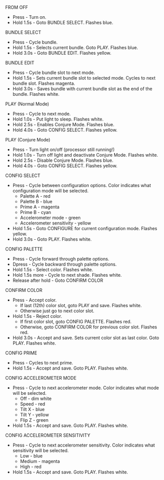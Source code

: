 FROM OFF
* Press - Turn on.
* Hold 1.5s - Goto BUNDLE SELECT. Flashes blue.


BUNDLE SELECT
* Press - Cycle bundle.
* Hold 1.5s - Selects current bundle. Goto PLAY. Flashes blue.
* Hold 3.0s - Goto BUNDLE EDIT. Flashes yellow.


BUNDLE EDIT
* Press - Cycle bundle slot to next mode.
* Hold 1.5s - Sets current bundle slot to selected mode. Cycles to next bundle slot. Flashes magenta.
* Hold 3.0s - Saves bundle with current bundle slot as the end of the bundle. Flashes white.


PLAY (Normal Mode)
* Press - Cycle to next mode.
* Hold 1.0s - Put light to sleep. Flashes white.
* Hold 2.5s - Enables Conjure Mode. Flashes blue.
* Hold 4.0s - Goto CONFIG SELECT. Flashes yellow.


PLAY (Conjure Mode)
* Press - Turn light on/off (processor still running!)
* Hold 1.0s - Turn off light and deactivate Conjure Mode. Flashes white.
* Hold 2.5s - Disable Conjure Mode. Flashes blue.
* Hold 4.0s - Goto CONFIG SELECT. Flashes yellow.


CONFIG SELECT
* Press - Cycle between configuration options. Color indicates what configuration mode will be selected.
  * Palette A - red
  * Palette B - blue
  * Prime A - magenta
  * Prime B - cyan
  * Accelerometer mode - green
  * Accelerometer sensitivity - yellow
* Hold 1.5s - Goto CONFIGURE for current configuration mode. Flashes yellow.
* Hold 3.0s - Goto PLAY. Flashes white.


CONFIG PALETTE
* Press - Cycle forward through palette options.
* Dpress - Cycle backward through palette options.
* Hold 1.5s - Select color. Flashes white.
* Hold 1.5s more - Cycle to next shade. Flashes white.
* Release after hold - Goto CONFIRM COLOR


CONFIRM COLOR
* Press - Accept color.
  * If last (12th) color slot, goto PLAY and save. Flashes white.
  * Otherwise just go to next color slot.
* Hold 1.5s - Reject color.
  * If first color slot, goto CONFIG PALETTE. Flashes red.
  * Otherwise, goto CONFIRM COLOR for previous color slot. Flashes red.
* Hold 3.0s - Accept and save. Sets current color slot as last color. Goto PLAY. Flashes white.


CONFIG PRIME
* Press - Cycles to next prime.
* Hold 1.5s - Accept and save. Goto PLAY. Flashes white.


CONFIG ACCELEROMETER MODE
* Press - Cycle to next accelerometer mode. Color indicates what mode will be selected.
  * Off - dim white
  * Speed - red
  * Tilt X - blue
  * Tilt Y - yellow
  * Flip Z - green
* Hold 1.5s - Accept and save. Goto PLAY. Flashes white.


CONFIG ACCELEROMETER SENSITIVITY
* Press - Cycle to next accelerometer sensitivity. Color indicates what sensitivity will be selected.
  * Low - blue
  * Medium - magenta
  * High - red
* Hold 1.5s - Accept and save. Goto PLAY. Flashes white.
